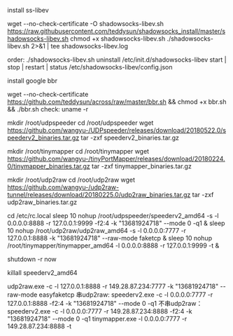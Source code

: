 install ss-libev

wget --no-check-certificate -O shadowsocks-libev.sh https://raw.githubusercontent.com/teddysun/shadowsocks_install/master/shadowsocks-libev.sh
chmod +x shadowsocks-libev.sh
./shadowsocks-libev.sh 2>&1 | tee shadowsocks-libev.log

order:
./shadowsocks-libev.sh uninstall
/etc/init.d/shadowsocks-libev start | stop | restart | status
/etc/shadowsocks-libev/config.json


install google bbr

wget --no-check-certificate https://github.com/teddysun/across/raw/master/bbr.sh && chmod +x bbr.sh && ./bbr.sh
check:
uname -r

mkdir /root/udpspeeder
cd /root/udpspeeder
wget https://github.com/wangyu-/UDPspeeder/releases/download/20180522.0/speederv2_binaries.tar.gz
tar -zxf speederv2_binaries.tar.gz

mkdir /root/tinymapper
cd /root/tinymapper
wget https://github.com/wangyu-/tinyPortMapper/releases/download/20180224.0/tinymapper_binaries.tar.gz
tar -zxf tinymapper_binaries.tar.gz

mkdir /root/udp2raw
cd /root/udp2raw
wget https://github.com/wangyu-/udp2raw-tunnel/releases/download/20180225.0/udp2raw_binaries.tar.gz
tar -zxf udp2raw_binaries.tar.gz


cd /etc/rc.local
sleep 10
nohup /root/udpspeeder/speederv2_amd64 -s -l 0.0.0.0:8888 -r 127.0.0.1:9999 -f2:4 -k "13681924718" --mode 0 -q1 &
sleep 10
nohup /root/udp2raw/udp2raw_amd64 -s -l 0.0.0.0:7777 -r 127.0.0.1:8888 -k "13681924718" --raw-mode faketcp &
sleep 10
nohup /root/tinymapper/tinymapper_amd64 -l 0.0.0.0:8888 -r 127.0.0.1:9999 -t &

shutdown -r now

killall speederv2_amd64


udp2raw.exe -c -l 127.0.0.1:8888 -r 149.28.87.234:7777 -k "13681924718" --raw-mode easyfaketcp
串udp2raw:
speederv2.exe -c -l 0.0.0.0:7777 -r 127.0.0.1:8888 -f2:4 -k "13681924718" --mode 0 -q1
不串udp2raw：
speederv2.exe -c -l 0.0.0.0:7777 -r 149.28.87.234:8888 -f2:4 -k "13681924718" --mode 0 -q1
tinymapper.exe -l 0.0.0.0:7777 -r 149.28.87.234:8888 -t
